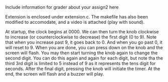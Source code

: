 Include information for grader about your assign2 here

Extension is enclosed under extension.c. 
The makefile has also been modified to accomodate, and a video is attached (play with sound).

At startup, the clock begins at 0000. We can then turn the knob clockwise to increase (or counterclockwise to decrease) the first digit (0 to 9). Note that when you increase past 9, it goes back to 0. And when you go past 0, it will reset to 9. When you are done, you can press down on the knob and the screen will flash. You may then start turning the knob again to change the second digit. You can do this again and again for each digit, but note tha the third 3rd digit is limited to 5 instead of 9 as it represents the tens digit for seconds. After the final digit, pressing the knob will initiate the timer. At the end, the screen will flash and a buzzer will play. 
